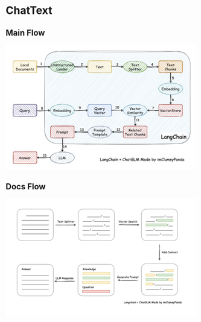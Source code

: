 # ChatText
## Main Flow
![Main](./source/imgs/img.png)
## Docs Flow
![Main](./source/imgs/img_1.png)
